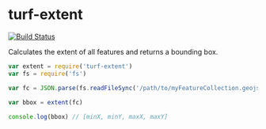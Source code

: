 turf-extent
===========
[![Build Status](https://travis-ci.org/Turfjs/turf-extent.svg?branch=master)](https://travis-ci.org/Turfjs/turf-extent)

Calculates the extent of all features and returns a bounding box.

```javascript
var extent = require('turf-extent')
var fs = require('fs')

var fc = JSON.parse(fs.readFileSync('/path/to/myFeatureCollection.geojson'))

var bbox = extent(fc)
    
console.log(bbox) // [minX, minY, maxX, maxY]
```